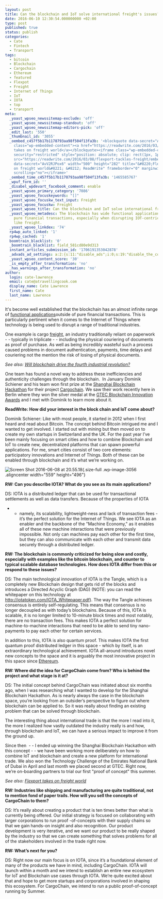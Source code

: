 ```yaml
---
layout: post
title: Can the blockchain and IoT solve international freight's issues?
date: 2016-06-10 12:30:54.000000000 +02:00
type: post
published: true
status: publish
categories:
  - Cate
  - Fintech
  - Transport
tags:
  - bitcoin
  - Blockchain
  - Cargochain
  - Ethereum
  - featured
  - Flexpot
  - Freight
  - Internet of Things
  - IoT
  - IOTA
  - top
  - transport
meta:
  _yoast_wpseo_newssitemap-exclude: 'off'
  _yoast_wpseo_newssitemap-standout: 'off'
  _yoast_wpseo_newssitemap-editors-pick: 'off'
  _edit_last: '550'
  _thumbnail_id: '3055'
  _oembed_c457f5b17b1178793aa98f504f13fa3b: '<blockquote data-secret="AvV2RJPox6"
    class="wp-embedded-content"><a href="https://readwrite.com/2016/03/08/flexport-tackles-freight/">Flexport
    takes on freight world</a></blockquote><iframe class="wp-embedded-content" sandbox="allow-scripts"
    security="restricted" style="position: absolute; clip: rect(1px, 1px, 1px, 1px);"
    src="https://readwrite.com/2016/03/08/flexport-tackles-freight/embed/#?secret=AvV2RJPox6"
    data-secret="AvV2RJPox6" width="500" height="282" title="&#8220;Flexport takes
    on freight world&#8221; &#8212; ReadWrite" frameborder="0" marginwidth="0" marginheight="0"
    scrolling="no"></iframe>'
  _oembed_time_c457f5b17b1178793aa98f504f13fa3b: '1465585767'
  _wpuf_form_id: ''
  _disabel_wpdevart_facebook_comment: enable
  _yoast_wpseo_primary_category: '7086'
  _yoast_wpseo_focuskeywords: "[]"
  _yoast_wpseo_focuskw_text_input: Freight
  _yoast_wpseo_focuskw: Freight
  _yoast_wpseo_title: Can the blockchain and IoT solve international freight's issues?
  _yoast_wpseo_metadesc: The blockchain has wide functional applications outside of
    pure financial transactions, especially when disrupting IOT-centric industries
    like freight.
  _yoast_wpseo_linkdex: '74'
  rp4wp_auto_linked: '1'
  rp4wp_cached: '1'
  boomtrain_blacklist: '0'
  _boomtrain_blacklist: field_581cd80e9d313
  instant_articles_submission_id: '1706191353042878'
  _advads_ad_settings: a:2:{s:11:"disable_ads";i:0;s:19:"disable_the_content";i:0;}
  _yoast_wpseo_content_score: '30'
  _is_empty_after_transformation: 'no'
  _has_warnings_after_transformation: 'no'
author:
  login: cate-lawrence
  email: cate@atravellingcook.com
  display_name: Cate Lawrence
  first_name: Cate
  last_name: Lawrence
---
```

It's become well established that the blockchain has an almost infinite
range of [functional
applications](https://readwrite.com/2016/01/06/new-blockchain-applications/)outside
of pure financial transactions. This is particularly pertinent when it
comes to the Internet of Things where technology is being used to
disrupt a range of traditional industries.

One example is cargo
[freight](https://readwrite.com/2016/03/08/flexport-tackles-freight/),
an industry traditionally reliant on paperwork - - typically in
triplicate - - including the physical couriering of documents as proof
of purchase. As well as being incredibly wasteful such a process caused
problems in document authentication, payments, time delays and
couriering not the mention the risk of losing of physical documents.

*See also: [Will blockchain drive the fourth industrial
revolution?](https://readwrite.com/2016/05/09/blockhain-new-ir/)*

One team has found a novel way to address these inefficiencies and
authenticity challenges through the blockchain.  In January Dominik
Schiener and his team won first prize at the [Shanghai Blockchain
Hackathon](http://www.blockchainlabs.org/blockchain-hackthon-en/) for
their
project [Cargochain](https://github.com/domschiener/cargochain/tree/master/presentation).
We saw their work recently here in Berlin where they won the silver
medal at the [GTEC Blockchain Innovation
Awards](http://gtec.berlin/announcing-the-shortlist-for-the-gtec-blockchain-innovation-award/) and I
met with Dominik to learn more about it.

**ReadWrite: How did your interest in the block chain and IoT come
about?**

Dominik Schiener: Like with most people, it started in 2012 when I first
heard and read about Bitcoin. The concept behind Bitcoin intrigued me
and I wanted to get involved. I started out with mining but then moved
on to create my own startups in Switzerland and the UK. For the past
year I’ve been mainly focusing on smart cities and how to combine
Blockchain and IoT to create new, decentralized platforms that can spawn
powerful applications. For me, smart cities consist of two core
elements: participatory innovations and Internet of Things. Both of
these can be enabled through blockchain and it’s what we’re working on.

![Screen Shot 2016-06-08 at
20.55.18](rw-import/Screen-Shot-2016-06-08-at-20.55.18.jpg){.size-full
.wp-image-3056 .aligncenter width="559" height="496"}

**RW: Can you describe IOTA? What do you see as its main applications?**

DS: IOTA is a distributed ledger that can be used for transactional
settlements as well as data transfers. Because of the properties of IOTA
- - namely, its scalability, lightweight-ness and lack of transaction
fees - it’s the perfect solution for the Internet of Things. We see IOTA
as an enabler and the backbone of the "Machine Economy," as it enables
all of these new machine interactions that were previously impossible.
Not only can machines pay each other for the first time, but they can
also communicate with each other and transmit data securely through a
distributed ledger.

**RW: The blockchain is commonly criticized for being slow and costly,
especially with examples like the bitcoin blockchain, and counter to
typical scalable database technologies. How does IOTA differ from this
or respond to these issues?**

DS: The main technological innovation of IOTA is the Tangle, which is a
completely new Blockchain design that gets rid of the blocks and
introduces a Directed Acyclic Graph (DAG) (NOTE: you can read the
whitepaper on this technology at
<http://iotatoken.com/IOTA_Whitepaper.pdf>). The way the Tangle achieves
consensus is entirely self-regulating. This means that consensus is no
longer decoupled as with today’s blockchains. Because of this, IOTA is
scalable, it is no longer limited to 10-minute block times and most
notably, there are no transaction fees. This makes IOTA a perfect
solution for machine-to-machine interactions that need to be able to
send tiny nano-payments to pay each other for certain services.

In addition to this, IOTA is also quantum proof. This makes IOTA the
first quantum proof distributed ledger in this space - which by itself,
is an extraordinary technological achievement. IOTA all-around
introduces novel new concepts to the space and it is arguably the most
innovative project in this space since
[Ethereum](https://www.ethereum.org/).

**RW: Where did the idea for CargoChain come from? Who is behind the
project and what stage is it at?**

DS: The initial concept behind CargoChain was initiated about six months
ago, when I was researching what I wanted to develop for the Shanghai
Blockchain Hackathon. As is nearly always the case in the blockchain
space, you’re looking from an outsider’s perspective to figure out where
blockchain can be applied to. So it was really about finding an existing
problem that can be solved through blockchain.

The interesting thing about international trade is that the more I read
into it, the more I realized how vastly outdated the industry really is
and how, through blockchain and IoT, we can have a serious impact to
improve it from the ground up.

Since then  - - I ended up winning the Shanghai Blockchain Hackathon
with this concept - - we have been working more deliberately on how to
combine IoT and blockchain and create a new platform for international
trade. We also won the Technology Challenge of the Emirates National
Bank of Dubai in April and last month we placed second at GTEC. Right
now, we’re on-boarding partners to trial our first "proof of concept"
this summer.

*See also: [Flexport takes on freight
world](https://readwrite.com/2016/05/09/blockhain-new-ir/)*

**RW: Industries like shipping and manufacturing are quite traditional,
not to mention fond of paper trails. How will you sell the concepts of
CargoChain to them?**

DS: It’s really about creating a product that is ten times better than
what is currently being offered. Our initial strategy is focused on
collaborating with larger corporations to run proof -of-concepts with
their supply chains so that we gain hands-on insight and also
recognition. Our product development is very iterative, and we want our
product to be really shaped by the industry so that we can create
something that solves problems for all of the stakeholders involved in
the trade right now.

**RW: What’s next for you?**

DS: Right now our main focus is on IOTA, since it’s a foundational
element of many of the products we have in mind, including CargoChain.
IOTA will launch within a month and we intend to establish an entire new
ecosystem for IoT and Blockchain use cases through IOTA. We’re quite
excited about that and hope to get more startups and corporations
involved in shaping this ecosystem. For CargoChain, we intend to run a
public proof-of-concept running by Summer.
